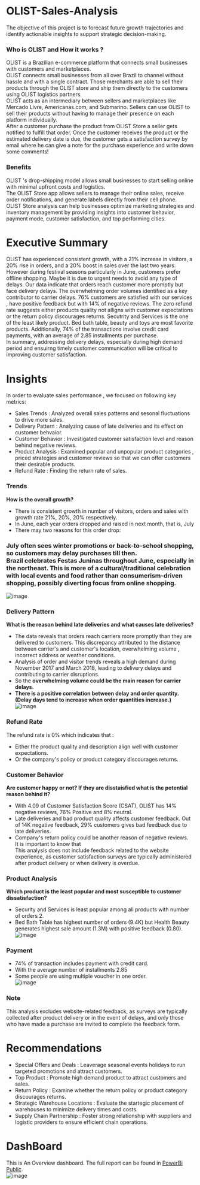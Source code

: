 # OLIST-Sales-Analysis
The objective of this project is to forecast future growth trajectories and identify actionable insights to support strategic decision-making.
### Who is OLIST and How it works ? 
OLIST is a Brazilian e-commerce platform that connects small businesses with customers and marketplaces. <br> OLIST connects small businesses from all over Brazil to channel without hassle and with a single contract. Those merchants are able to sell their products through the OLIST store and ship them directly to the customers using OLIST logistics partners.<br>
OLIST acts as an intermediary between sellers and marketplaces like Mercado Livre, Americanas.com, and Submarino. Sellers can use OLIST to sell their products without having to manage their presence on each platform individually. <br>
After a customer purchase the product from OLIST Store a seller gets notified to fulfill that order. Once the customer receives the product or the estimated delivery date is due, the customer gets a satisfaction survey by email where he can give a note for the purchase experience and write down some comments!
### Benefits 
OLIST 's drop-shipping model allows small businesses to start selling online with minimal upfront costs and logistics.<br>
The OLIST Store app allows sellers to manage their online sales, receive order notifications, and generate labels directly from their cell phone. <br>
OLIST Store analysis can help businesses optimize marketing strategies and inventory management by providing insights into customer behavior, payment mode, customer satisfaction, and top performing cities. 
# Executive Summary
OLIST has experienced consistent growth, with a 21% increase in visitors, a 20% rise in orders, and a 20% boost in sales over the last two years. However during festival seasons particularly in June, customers prefer offline shopping. Maybe it is due to urgent needs to avoid any type of delays. Our data indicate that orders reach customer more promptly but face delivery delays. The overwhelming order volumes identified as a key contributor to carrier delays. 76% customers are satisfied with our services , have positive feedback but with 14% of negative reviews. The zero refund rate suggests either products quality not alligns with customer expectations or the return policy discourages returns. Secutrity and Services is the one of the least likely product. Bed bath table, beauty and toys are most favorite products. Additionally, 74% of the transactions involve credit card payments, with an average of 2.85 installments per purchase. <br>
In summary, addressing delivery delays, especially during high demand period and ensuirng timely customer communication will be critical to improving customer satisfaction.
# Insights
In order to evaluate sales performance , we focused on following key metrics:
* Sales Trends : Analyzed overall sales patterns and sesonal fluctuations to drive more sales. <br>
* Delivery Pattern : Analyzing cause of late deliveries and its effect on customer behvaior. <br>
* Customer Behavior : Investigated customer satisfaction level and reason behind negative reviews. <br>
* Product Analysis : Examined popular and unpopular product categories , priced strategies and customer reviews so that we can offer customers their desirable products. <br>
* Refund Rate : Finding the return rate of sales.
 
 ### Trends
 **How is the overall growth?**
   * There is consistent growth in number of visitors, orders and sales with growth rate 21%, 20%, 20% respectively. <br>
   * In June, each year orders dropped and raised in next month, that is, July <br>
   * There may two reasons for this order drop: <br>
   ### July often sees winter promotions or back-to-school shopping, so customers may delay purchases till then. <br> Brazil celebrates Festas Juninas throughout June, especially in the northeast. This is more of a cultural/traditional celebration with local events and food rather than consumerism-driven shopping, possibly diverting focus from online shopping.
   

   
   ![image](https://github.com/user-attachments/assets/a130d442-e9ae-4c3d-8a4b-029ca884c342)

 ### Delivery Pattern
 **What is the reason behind late deliveries and what causes late deliveries?**
   * The data reveals that orders reach carriers more promptly than they are delivered to customers. This discrepancy attributed to the distance between carrier's and customer's location, overwhelming volume , 
     incorrect address or weather conditions.<br>
   * Analysis of order and visitor trends reveals a high demand during November 2017 and March 2018, leading to delivery delays and contributing to carrier disruptions.<br>
   * So the **overwhelming volume could be the main reason for carrier delays.** <br>
   * **There is a positive correlation between delay and order quantity.(Delay days tend to increase when order quantities increase.)**
     <br>
     ![image](https://github.com/user-attachments/assets/710dc833-9987-4468-99de-e26c344f5dcd)
### Refund Rate 
The refund rate is 0% which indicates that :
* Either the product quality and description align well with customer expectations. <br>
* Or the company's policy or product category discourages returns.
 ### Customer Behavior 
 **Are customer happy or not? If they are disstaisfied what is the potential reason behind it?**
   * With 4.09 of Customer Satisfaction Score (CSAT), OLIST has 14% negative reviews, 76% Positive and 8% neutral. <br>
   * Late deliveries and bad product quality affects customer feedback. Out of 14K negative feedback, 29% customers gives bad feedback due to late deliveries.<br>
   * Company's return policy could be another reason of negative reviews.<br>
   It is important to know that <br>
   This analysis does not include feedback related to the website experience, as customer satisfaction surveys are typically administered after product delivery or when delivery is overdue.
 ### Product Analysis 
 **Which product is the least popular and most susceptible to customer dissatisfaction?**
   * Security and Services is least popular among all products with number of orders 2.   <br>
   * Bed Bath Table has highest number of orders (9.4K) but Health Beauty generates highest sale amount (1.3M) with positive feedback (0.80).<br>
     ![image](https://github.com/user-attachments/assets/def8002c-a7c2-4e54-899f-f956c765c06e)

 ### Payment
   * 74% of transaction includes payment with credit card.<br>
   * With the average number of installments 2.85 <br>
   * Some people are using multiple voucher in one order.
     <br>
     ![image](https://github.com/user-attachments/assets/907c9c08-5f9a-4fdd-abe2-0d74d775790a)

### Note 
This analysis excludes website-related feedback, as surveys are typically collected after product delivery or in the event of delays, and only those who have made a purchase are invited to complete the feedback form.

# Recommendations
 * Special Offers and Deals : Leaverage seasonal events holidays to run targeted promotions and attract customers.
 * Top Product : Promote high demand product to attract customers and sales.
 * Return Policy : Examine whether the return policy or product category discourages returns.
 * Strategic Warehouse Locations : Evaluate the startegic placement of warehouses to minimize delivery times and costs.
 * Supply Chain Partnership : Foster strong relationship with suppliers and logistic providers to ensure efficient chain operations.

# DashBoard 
This is An Overview dashboard. The full report can be found in [PowerBi Public](https://app.powerbi.com/view?r=eyJrIjoiMzgyODQ4Y2MtM2UxYy00ZGNkLWJjMmYtNDBkMTZiMjM4N2Y1IiwidCI6ImY5MmRjNzUyLWRjY2UtNDVkZi05YmI4LWM1NGMwNzYxZWNhMiJ9&pageName=b983d8cd8060e0a612e0). 
<br>
![image](https://github.com/user-attachments/assets/2e080723-d37e-4794-9f69-045c50e8e147)




